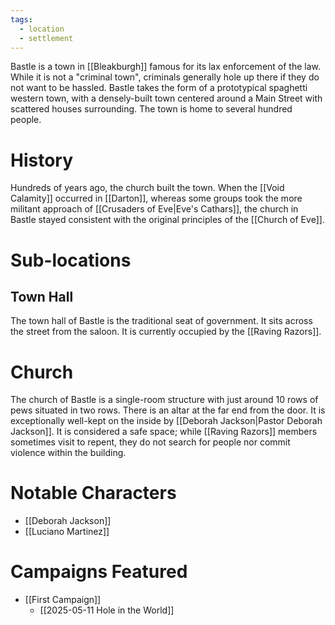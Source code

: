 ```yaml
---
tags:
  - location
  - settlement
---
```

Bastle is a town in [[Bleakburgh]] famous for its lax enforcement of the law. While it is not a "criminal town", criminals generally hole up there if they do not want to be hassled. Bastle takes the form of a prototypical spaghetti western town, with a densely-built town centered around a Main Street with scattered houses surrounding. The town is home to several hundred people.

# History

Hundreds of years ago, the church built the town. When the [[Void Calamity]] occurred in [[Darton]], whereas some groups took the more militant approach of [[Crusaders of Eve|Eve's Cathars]], the church in Bastle stayed consistent with the original principles of the [[Church of Eve]].

# Sub-locations

## Town Hall

The town hall of Bastle is the traditional seat of government. It sits across the street from the saloon. It is currently occupied by the [[Raving Razors]].

# Church

The church of Bastle is a single-room structure with just around 10 rows of pews situated in two rows. There is an altar at the far end from the door. It is exceptionally well-kept on the inside by [[Deborah Jackson|Pastor Deborah Jackson]]. It is considered a safe space; while [[Raving Razors]] members sometimes visit to repent, they do not search for people nor commit violence within the building.

# Notable Characters

- [[Deborah Jackson]]
- [[Luciano Martinez]]

# Campaigns Featured

- [[First Campaign]]
	- [[2025-05-11 Hole in the World]]